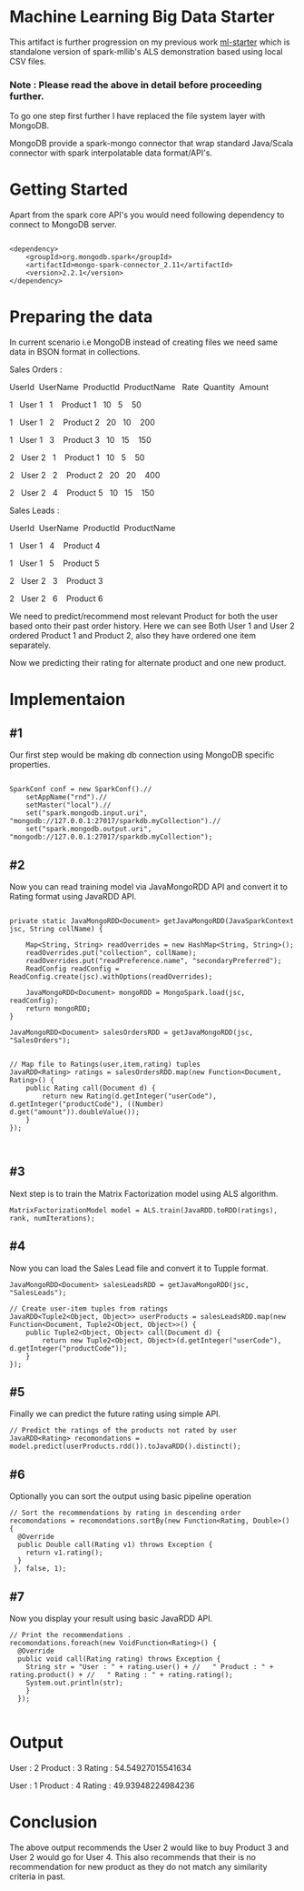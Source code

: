 # Machine Learning Big Data Starter


This artifact is further progression on my previous work [ml-starter](https://github.com/ERS-HCL/ml-starter) which is standalone version of spark-mllib's ALS demonstration based using local CSV files.

### Note : Please read the above in detail before proceeding further. 

To go one step first further I have replaced the file system layer with MongoDB.

MongoDB provide a spark-mongo connector that wrap standard Java/Scala connector with spark interpolatable data format/API's.  


# Getting Started

Apart from the spark core API's you would need following dependency to connect to MongoDB server. 

```

<dependency>
	<groupId>org.mongodb.spark</groupId>
	<artifactId>mongo-spark-connector_2.11</artifactId>
	<version>2.2.1</version>
</dependency>

 ```

# Preparing the data

In current scenario i.e MongoDB instead of creating files we need same data in BSON format in collections. 

Sales Orders :


UserId  UserName       ProductId     ProductName   Rate  Quantity  Amount

1       User 1         1             Product 1     10    5         50

1       User 1         2             Product 2     20    10        200

1       User 1         3             Product 3     10    15        150

2       User 2         1             Product 1     10    5         50

2       User 2         2             Product 2     20    20        400

2       User 2         4             Product 5     10    15        150


Sales Leads :


UserId  UserName      ProductId     ProductName

1       User 1        4             Product 4

1       User 1        5             Product 5

2       User 2        3             Product 3

2       User 2        6             Product 6


We need to predict/recommend most relevant Product for both the user based onto their past order history. Here we can see Both User 1 and User 2 ordered Product 1 and Product 2, also they have ordered one item separately. 

Now we predicting their rating for alternate product and one new product.

# Implementaion

## #1

Our first step would be making db connection using MongoDB specific properties.

```

SparkConf conf = new SparkConf().//
	setAppName("rnd").//
	setMaster("local").//
	set("spark.mongodb.input.uri", "mongodb://127.0.0.1:27017/sparkdb.myCollection").//
	set("spark.mongodb.output.uri", "mongodb://127.0.0.1:27017/sparkdb.myCollection");

```

## #2

Now you can read training model via JavaMongoRDD API and convert it to Rating format using JavaRDD API.

```

private static JavaMongoRDD<Document> getJavaMongoRDD(JavaSparkContext jsc, String collName) {

	Map<String, String> readOverrides = new HashMap<String, String>();
	readOverrides.put("collection", collName);
	readOverrides.put("readPreference.name", "secondaryPreferred");
	ReadConfig readConfig = ReadConfig.create(jsc).withOptions(readOverrides);

	JavaMongoRDD<Document> mongoRDD = MongoSpark.load(jsc, readConfig);
	return mongoRDD;
}

JavaMongoRDD<Document> salesOrdersRDD = getJavaMongoRDD(jsc, "SalesOrders");


// Map file to Ratings(user,item,rating) tuples
JavaRDD<Rating> ratings = salesOrdersRDD.map(new Function<Document, Rating>() {
	public Rating call(Document d) {
		return new Rating(d.getInteger("userCode"), d.getInteger("productCode"), ((Number) d.get("amount")).doubleValue());
	}
});

  
```

## #3

Next step is to train the Matrix Factorization model using ALS algorithm.

```
MatrixFactorizationModel model = ALS.train(JavaRDD.toRDD(ratings), rank, numIterations); 
```

## #4

Now you can load the Sales Lead file and convert it to Tupple format.

```
JavaMongoRDD<Document> salesLeadsRDD = getJavaMongoRDD(jsc, "SalesLeads");

// Create user-item tuples from ratings
JavaRDD<Tuple2<Object, Object>> userProducts = salesLeadsRDD.map(new Function<Document, Tuple2<Object, Object>>() {
	public Tuple2<Object, Object> call(Document d) {
		return new Tuple2<Object, Object>(d.getInteger("userCode"), d.getInteger("productCode"));
	}
});

```

## #5

Finally we can predict the future rating using simple API.

```
// Predict the ratings of the products not rated by user 
JavaRDD<Rating> recomondations = model.predict(userProducts.rdd()).toJavaRDD().distinct();

```

## #6

Optionally you can sort the output using basic pipeline operation

```
// Sort the recommendations by rating in descending order 
recomondations = recomondations.sortBy(new Function<Rating, Double>() {  
  @Override  
  public Double call(Rating v1) throws Exception {   
    return v1.rating();  
  }
 }, false, 1);

```

## #7

Now you display your result using basic JavaRDD API.

```
// Print the recommendations . 
recomondations.foreach(new VoidFunction<Rating>() {  
  @Override  
  public void call(Rating rating) throws Exception {   
    String str = "User : " + rating.user() + //   " Product : " + rating.product() + //   " Rating : " + rating.rating();   
    System.out.println(str);  
    } 
  });
  
```


# Output
User : 2 Product : 3 Rating : 54.54927015541634

User : 1 Product : 4 Rating : 49.93948224984236

# Conclusion
The above output recommends the User 2 would like to buy Product 3 and  User 2 would go for User 4. 
This also recommends that their is no recommendation for new product as they do not match any similarity criteria in past.
